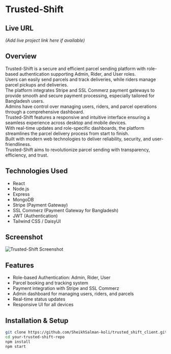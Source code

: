# Trusted-Shift

## Live URL 
*(Add live project link here if available)*

## Overview  
Trusted-Shift is a secure and efficient parcel sending platform with role-based authentication supporting Admin, Rider, and User roles.  
Users can easily send parcels and track deliveries, while riders manage parcel pickups and deliveries.  
The platform integrates Stripe and SSL Commerz payment gateways to provide smooth and secure payment processing, especially tailored for Bangladesh users.  
Admins have control over managing users, riders, and parcel operations through a comprehensive dashboard.  
Trusted-Shift features a responsive and intuitive interface ensuring a seamless experience across desktop and mobile devices.  
With real-time updates and role-specific dashboards, the platform streamlines the parcel delivery process from start to finish.  
Built with modern web technologies to deliver reliability, security, and user-friendliness.  
Trusted-Shift aims to revolutionize parcel sending with transparency, efficiency, and trust.


## Technologies Used  
- React  
- Node.js  
- Express  
- MongoDB  
- Stripe (Payment Gateway)  
- SSL Commerz (Payment Gateway for Bangladesh)  
- JWT (Authentication)  
- Tailwind CSS / DaisyUI

## Screenshot  
![Trusted-Shift Screenshot](https://user-images.githubusercontent.com/your-image-link.png)

## Features  
- Role-based Authentication: Admin, Rider, User  
- Parcel booking and tracking system  
- Payment integration with Stripe and SSL Commerz  
- Admin dashboard for managing users, riders, and parcels  
- Real-time status updates  
- Responsive UI for all devices

## Installation & Setup  

```bash
git clone https://github.com/SheikhSalman-koli/trusted_shift_client.git
cd your-trusted-shift-repo
npm install
npm start




